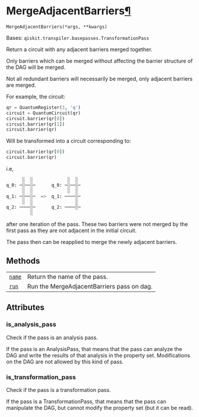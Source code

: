 # MergeAdjacentBarriers[¶](#mergeadjacentbarriers "Permalink to this headline")

<span id="undefined" />

`MergeAdjacentBarriers(*args, **kwargs)`

Bases: `qiskit.transpiler.basepasses.TransformationPass`

Return a circuit with any adjacent barriers merged together.

Only barriers which can be merged without affecting the barrier structure of the DAG will be merged.

Not all redundant barriers will necessarily be merged, only adjacent barriers are merged.

For example, the circuit:

```python
qr = QuantumRegister(3, 'q')
circuit = QuantumCircuit(qr)
circuit.barrier(qr[0])
circuit.barrier(qr[1])
circuit.barrier(qr)
```

Will be transformed into a circuit corresponding to:

```python
circuit.barrier(qr[0])
circuit.barrier(qr)
```

i.e,

```python
      ░  ░             ░  ░
q_0: ─░──░─      q_0: ─░──░─
      ░  ░             ░  ░
q_1: ─░──░─  =>  q_1: ────░─
      ░  ░                ░
q_2: ────░─      q_2: ────░─
         ░
```

after one iteration of the pass. These two barriers were not merged by the first pass as they are not adjacent in the initial circuit.

The pass then can be reapplied to merge the newly adjacent barriers.

## Methods

|                                                                                                                                                                         |                                            |
| ----------------------------------------------------------------------------------------------------------------------------------------------------------------------- | ------------------------------------------ |
| [`name`](qiskit.transpiler.passes.MergeAdjacentBarriers.name#qiskit.transpiler.passes.MergeAdjacentBarriers.name "qiskit.transpiler.passes.MergeAdjacentBarriers.name") | Return the name of the pass.               |
| [`run`](qiskit.transpiler.passes.MergeAdjacentBarriers.run#qiskit.transpiler.passes.MergeAdjacentBarriers.run "qiskit.transpiler.passes.MergeAdjacentBarriers.run")     | Run the MergeAdjacentBarriers pass on dag. |

## Attributes

<span id="undefined" />

### is\_analysis\_pass

Check if the pass is an analysis pass.

If the pass is an AnalysisPass, that means that the pass can analyze the DAG and write the results of that analysis in the property set. Modifications on the DAG are not allowed by this kind of pass.

<span id="undefined" />

### is\_transformation\_pass

Check if the pass is a transformation pass.

If the pass is a TransformationPass, that means that the pass can manipulate the DAG, but cannot modify the property set (but it can be read).
